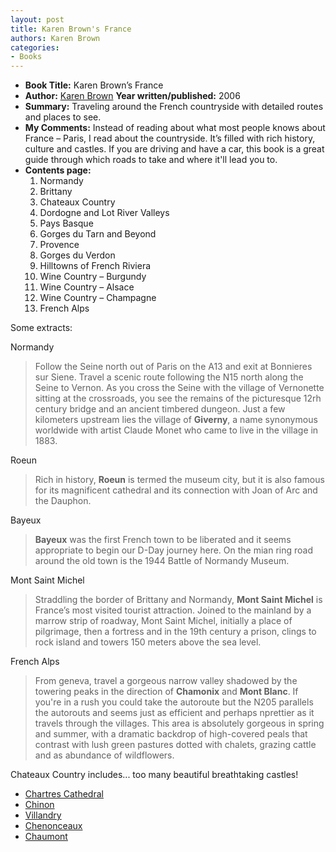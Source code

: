 ```yaml
---
layout: post
title: Karen Brown's France
authors: Karen Brown
categories:
- Books
---
```



- **Book Title:** Karen Brown’s France
- **Author:** [Karen Brown](http://www.karenbrown.com/)
**Year written/published:** 2006
- **Summary:** Traveling around the French countryside with detailed routes and places to see.
- **My Comments:** Instead of reading about what most people knows about France – Paris, I read about the countryside. It’s filled with rich history, culture and castles. If you are driving and have a car, this book is a great guide through which roads to take and where it'll lead you to.
- **Contents page:**
  1. Normandy
  2. Brittany
  3. Chateaux Country
  4. Dordogne and Lot River Valleys
  5. Pays Basque
  6. Gorges du Tarn and Beyond
  7. Provence
  8. Gorges du Verdon
  9. Hilltowns of French Riviera
  10. Wine Country – Burgundy
  11. Wine Country – Alsace
  12. Wine Country – Champagne
  13. French Alps

Some extracts:

Normandy

> Follow the Seine north out of Paris on the A13 and exit at Bonnieres sur Siene. Travel a scenic route following the N15 north along the Seine to Vernon. As you cross the Seine with the village of Vernonette sitting at the crossroads, you see the remains of the picturesque 12rh century bridge and an ancient timbered dungeon. Just a few kilometers upstream lies the village of **Giverny**, a name synonymous worldwide with artist Claude Monet who came to live in the village in 1883.

Roeun

> Rich in history, **Roeun** is termed the museum city, but it is also famous for its magnificent cathedral and its connection with Joan of Arc and the Dauphon.

Bayeux

> **Bayeux** was the first French town to be liberated and it seems appropriate to begin our D-Day journey here. On the mian ring road around the old town is the 1944 Battle of Normandy Museum.

Mont Saint Michel

> Straddling the border of Brittany and Normandy, **Mont Saint Michel** is France’s most visited tourist attraction. Joined to the mainland by a marrow strip of roadway, Mont Saint Michel, initially a place of pilgrimage, then a fortress and in the 19th century a prison, clings to rock island and towers 150 meters above the sea level.

French Alps

> From geneva, travel a gorgeous narrow valley shadowed by the towering peaks in the direction of **Chamonix** and **Mont Blanc**. If you're in a rush you could take the autoroute but the N205 parallels the autorouts and seems just as efficient and perhaps nprettier as it travels through the villages. This area is absolutely gorgeous in spring and summer, with a dramatic backdrop of high-covered peals that contrast with lush green pastures dotted with chalets, grazing cattle and as abundance of wildflowers.

Chateaux Country includes... too many beautiful breathtaking castles!

- [Chartres Cathedral](http://en.wikipedia.org/wiki/Cathedral_of_Chartres)
- [Chinon](http://en.wikipedia.org/wiki/Chinon)
- [Villandry](http://en.wikipedia.org/wiki/Ch%C3%A2teau_de_Villandry)
- [Chenonceaux](http://en.wikipedia.org/wiki/Ch%C3%A2teau_de_Chenonceau)
- [Chaumont](http://en.wikipedia.org/wiki/Ch%C3%A2teau_de_Chaumont)
